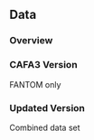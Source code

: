 ## Data
[//]: # (TODO: Write)

### Overview

### CAFA3 Version 
FANTOM only

### Updated Version
Combined data set